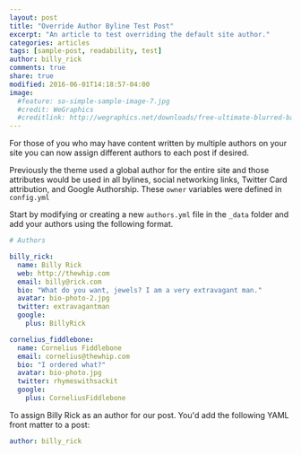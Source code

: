 ```yaml
---
layout: post
title: "Override Author Byline Test Post"
excerpt: "An article to test overriding the default site author."
categories: articles
tags: [sample-post, readability, test]
author: billy_rick
comments: true
share: true
modified: 2016-06-01T14:18:57-04:00
image:
  #feature: so-simple-sample-image-7.jpg
  #credit: WeGraphics
  #creditlink: http://wegraphics.net/downloads/free-ultimate-blurred-background-pack/
---
```


For those of you who may have content written by multiple authors on your site you can now assign different authors to each post if desired.

Previously the theme used a global author for the entire site and those attributes would be used in all bylines, social networking links, Twitter Card attribution, and Google Authorship. These `owner` variables were defined in `config.yml`

Start by modifying or creating a new `authors.yml` file in the `_data` folder and add your authors using the following format.

```yaml
# Authors

billy_rick:
  name: Billy Rick
  web: http://thewhip.com
  email: billy@rick.com
  bio: "What do you want, jewels? I am a very extravagant man."
  avatar: bio-photo-2.jpg
  twitter: extravagantman
  google:
    plus: BillyRick

cornelius_fiddlebone:
  name: Cornelius Fiddlebone
  email: cornelius@thewhip.com
  bio: "I ordered what?"
  avatar: bio-photo.jpg
  twitter: rhymeswithsackit
  google:
    plus: CorneliusFiddlebone
```

To assign Billy Rick as an author for our post. You'd add the following YAML front matter to a post:

```yaml
author: billy_rick
```
